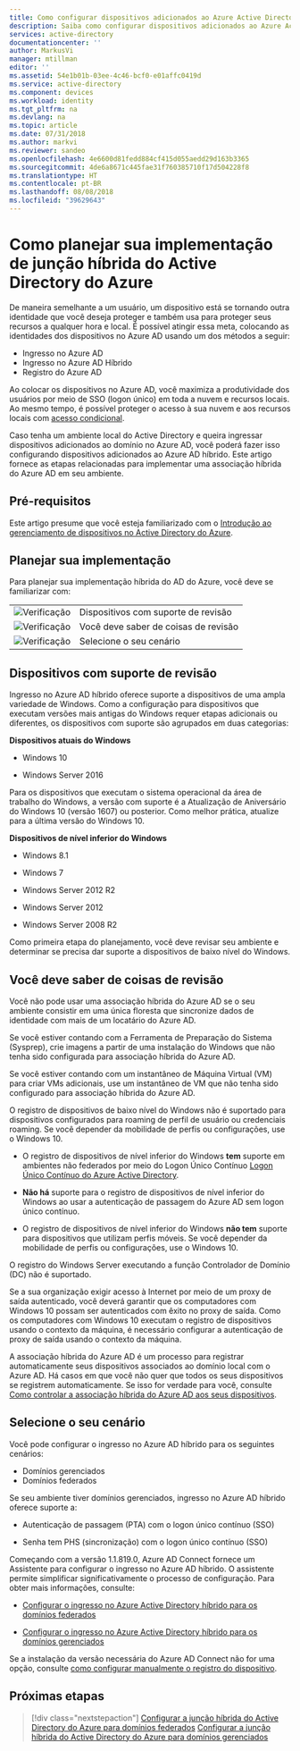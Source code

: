 ```yaml
---
title: Como configurar dispositivos adicionados ao Azure Active Directory híbrido | Microsoft Docs
description: Saiba como configurar dispositivos adicionados ao Azure Active Directory híbrido.
services: active-directory
documentationcenter: ''
author: MarkusVi
manager: mtillman
editor: ''
ms.assetid: 54e1b01b-03ee-4c46-bcf0-e01affc0419d
ms.service: active-directory
ms.component: devices
ms.workload: identity
ms.tgt_pltfrm: na
ms.devlang: na
ms.topic: article
ms.date: 07/31/2018
ms.author: markvi
ms.reviewer: sandeo
ms.openlocfilehash: 4e6600d81fedd884cf415d055aedd29d163b3365
ms.sourcegitcommit: 4de6a8671c445fae31f760385710f17d504228f8
ms.translationtype: HT
ms.contentlocale: pt-BR
ms.lasthandoff: 08/08/2018
ms.locfileid: "39629643"
---
```

# <a name="how-to-plan-your-hybrid-azure-active-directory-join-implementation"></a>Como planejar sua implementação de junção híbrida do Active Directory do Azure

De maneira semelhante a um usuário, um dispositivo está se tornando outra identidade que você deseja proteger e também usa para proteger seus recursos a qualquer hora e local. É possível atingir essa meta, colocando as identidades dos dispositivos no Azure AD usando um dos métodos a seguir:

- Ingresso no Azure AD
- Ingresso no Azure AD Híbrido
- Registro do Azure AD

Ao colocar os dispositivos no Azure AD, você maximiza a produtividade dos usuários por meio de SSO (logon único) em toda a nuvem e recursos locais. Ao mesmo tempo, é possível proteger o acesso à sua nuvem e aos recursos locais com [acesso condicional](../active-directory-conditional-access-azure-portal.md).

Caso tenha um ambiente local do Active Directory e queira ingressar dispositivos adicionados ao domínio no Azure AD, você poderá fazer isso configurando dispositivos adicionados ao Azure AD híbrido. Este artigo fornece as etapas relacionadas para implementar uma associação híbrida do Azure AD em seu ambiente. 


## <a name="prerequisites"></a>Pré-requisitos

Este artigo presume que você esteja familiarizado com o [Introdução ao gerenciamento de dispositivos no Active Directory do Azure](../device-management-introduction.md).


## <a name="plan-your-implementation"></a>Planejar sua implementação

Para planejar sua implementação híbrida do AD do Azure, você deve se familiarizar com:

|   |   |
|---|---|
|![Verificação][1]|Dispositivos com suporte de revisão|
|![Verificação][1]|Você deve saber de coisas de revisão|
|![Verificação][1]|Selecione o seu cenário|


 


## <a name="review-supported-devices"></a>Dispositivos com suporte de revisão 

Ingresso no Azure AD híbrido oferece suporte a dispositivos de uma ampla variedade de Windows. Como a configuração para dispositivos que executam versões mais antigas do Windows requer etapas adicionais ou diferentes, os dispositivos com suporte são agrupados em duas categorias:

**Dispositivos atuais do Windows**

- Windows 10
    
- Windows Server 2016


Para os dispositivos que executam o sistema operacional da área de trabalho do Windows, a versão com suporte é a Atualização de Aniversário do Windows 10 (versão 1607) ou posterior. Como melhor prática, atualize para a última versão do Windows 10.



 **Dispositivos de nível inferior do Windows**

- Windows 8.1
 
- Windows 7

- Windows Server 2012 R2
 
- Windows Server 2012 
 
- Windows Server 2008 R2 


Como primeira etapa do planejamento, você deve revisar seu ambiente e determinar se precisa dar suporte a dispositivos de baixo nível do Windows.



## <a name="review-things-you-should-know"></a>Você deve saber de coisas de revisão

Você não pode usar uma associação híbrida do Azure AD se o seu ambiente consistir em uma única floresta que sincronize dados de identidade com mais de um locatário do Azure AD.

Se você estiver contando com a Ferramenta de Preparação do Sistema (Sysprep), crie imagens a partir de uma instalação do Windows que não tenha sido configurada para associação híbrida do Azure AD.

Se você estiver contando com um instantâneo de Máquina Virtual (VM) para criar VMs adicionais, use um instantâneo de VM que não tenha sido configurado para associação híbrida do Azure AD.

O registro de dispositivos de baixo nível do Windows não é suportado para dispositivos configurados para roaming de perfil de usuário ou credenciais roaming. Se você depender da mobilidade de perfis ou configurações, use o Windows 10.

- O registro de dispositivos de nível inferior do Windows **tem** suporte em ambientes não federados por meio do Logon Único Contínuo [Logon Único Contínuo do Azure Active Directory](https://docs.microsoft.com/en-us/azure/active-directory/connect/active-directory-aadconnect-sso-quick-start). 
 
- **Não há** suporte para o registro de dispositivos de nível inferior do Windows ao usar a autenticação de passagem do Azure AD sem logon único contínuo.

- O registro de dispositivos de nível inferior do Windows **não tem** suporte para dispositivos que utilizam perfis móveis. Se você depender da mobilidade de perfis ou configurações, use o Windows 10.


O registro do Windows Server executando a função Controlador de Domínio (DC) não é suportado.

Se a sua organização exigir acesso à Internet por meio de um proxy de saída autenticado, você deverá garantir que os computadores com Windows 10 possam ser autenticados com êxito no proxy de saída. Como os computadores com Windows 10 executam o registro de dispositivos usando o contexto da máquina, é necessário configurar a autenticação de proxy de saída usando o contexto da máquina.


A associação híbrida do Azure AD é um processo para registrar automaticamente seus dispositivos associados ao domínio local com o Azure AD. Há casos em que você não quer que todos os seus dispositivos se registrem automaticamente. Se isso for verdade para você, consulte [Como controlar a associação híbrida do Azure AD aos seus dispositivos](hybrid-azuread-join-control.md).



## <a name="select-your-scenario"></a>Selecione o seu cenário

Você pode configurar o ingresso no Azure AD híbrido para os seguintes cenários:

- Domínios gerenciados
- Domínios federados  



Se seu ambiente tiver domínios gerenciados, ingresso no Azure AD híbrido oferece suporte a:

- Autenticação de passagem (PTA) com o logon único contínuo (SSO) 

- Senha tem PHS (sincronização) com o logon único contínuo (SSO) 

Começando com a versão 1.1.819.0, Azure AD Connect fornece um Assistente para configurar o ingresso no Azure AD híbrido. O assistente permite simplificar significativamente o processo de configuração. Para obter mais informações, consulte:

- [Configurar o ingresso no Azure Active Directory híbrido para os domínios federados](hybrid-azuread-join-federated-domains.md)

- [Configurar o ingresso no Azure Active Directory híbrido para os domínios gerenciados](hybrid-azuread-join-managed-domains.md)


 Se a instalação da versão necessária do Azure AD Connect não for uma opção, consulte [como configurar manualmente o registro do dispositivo](../device-management-hybrid-azuread-joined-devices-setup.md). 






## <a name="next-steps"></a>Próximas etapas

> [!div class="nextstepaction"]
> [Configurar a junção híbrida do Active Directory do Azure para domínios federados](hybrid-azuread-join-federated-domains.md)
> [Configurar a junção híbrida do Active Directory do Azure para domínios gerenciados](hybrid-azuread-join-managed-domains.md)




<!--Image references-->
[1]: ./media/hybrid-azuread-join-plan/12.png

